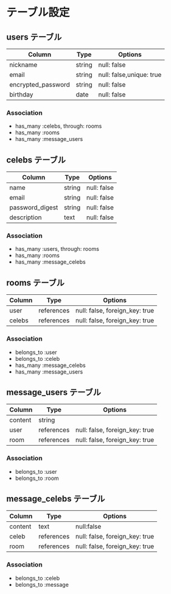 # テーブル設定

## users テーブル

| Column   | Type   | Options     |
| -------- | ------ | ----------- |
| nickname     | string | null: false |
| email    | string | null: false,unique: true |
| encrypted_password | string | null: false |
| birthday | date   | null: false |


### Association

- has_many :celebs, through: rooms
- has_many :rooms
- has_many :message_users

## celebs テーブル

| Column      | Type   | Options     |
| ------      | ------ | ----------- |
| name        | string | null: false |
| email       | string | null: false |
| password_digest    | string | null: false |
| description | text | null: false |

### Association

- has_many :users, through: rooms
- has_many :rooms
- has_many :message_celebs

## rooms テーブル

| Column   | Type       | Options                        |
| ------   | ---------- | ------------------------------ |
| user     | references | null: false, foreign_key: true |
| celebs   | references | null: false, foreign_key: true |

### Association

- belongs_to :user
- belongs_to :celeb
- has_many :message_celebs
- has_many :message_users

## message_users テーブル

| Column  | Type       | Options                        |
| ------- | ---------- | ------------------------------ |
| content | string     |                                |
| user    | references | null: false, foreign_key: true |
| room    | references | null: false, foreign_key: true |

### Association

- belongs_to :user
- belongs_to :room

## message_celebs テーブル

| Column  | Type       | Options                        |
| ------- | ---------- | ------------------------------ |
| content | text       | null:false                     |
| celeb   | references | null: false, foreign_key: true |
| room    | references | null: false, foreign_key: true |

### Association

- belongs_to :celeb
- belongs_to :message